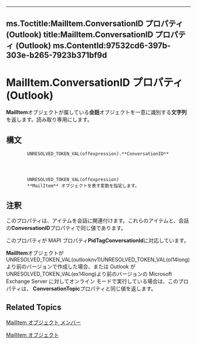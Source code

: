 

---
ms.Toctitle:MailItem.ConversationID プロパティ (Outlook)
title:MailItem.ConversationID プロパティ (Outlook)
ms.ContentId:97532cd6-397b-303e-b265-7923b371bf9d
---
# MailItem.ConversationID プロパティ (Outlook)




**MailItem**オブジェクトが属している**会話**オブジェクトを一意に識別する**文字列**を返します。読み取り専用にします。

## 構文

            UNRESOLVED_TOKEN_VAL(offexpression).**ConversationID**




            UNRESOLVED_TOKEN_VAL(offexpression)
            **MailItem** オブジェクトを表す変数を指定します。



## 注釈
このプロパティは、アイテムを会話に関連付けます。これらのアイテムと、会話の**ConversationID**プロパティで同じ値であります。



このプロパティが MAPI プロパティ**PidTagConversationId**に対応しています。



**MailItem**オブジェクトがUNRESOLVED_TOKEN_VAL(outlooknv1)UNRESOLVED_TOKEN_VAL(ol14long)より前のバージョンで作成した場合、または Outlook がUNRESOLVED_TOKEN_VAL(ex14long)より前のバージョンの Microsoft Exchange Server に対してオンライン モードで実行している場合は、このプロパティは、 **ConversationTopic**プロパティと同じ値を返します。



## Related Topics

[MailItem オブジェクト メンバー](1094d7df-ee80-a4b0-5a21-db2979506e6b.md)

[MailItem オブジェクト](14197346-05d2-0250-fa4c-4a6b07daf25f.md)




